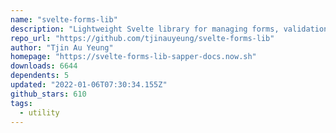 ```yaml
---
name: "svelte-forms-lib"
description: "Lightweight Svelte library for managing forms, validation."
repo_url: "https://github.com/tjinauyeung/svelte-forms-lib"
author: "Tjin Au Yeung"
homepage: "https://svelte-forms-lib-sapper-docs.now.sh"
downloads: 6644
dependents: 5
updated: "2022-01-06T07:30:34.155Z"
github_stars: 610
tags: 
  - utility
---
```

